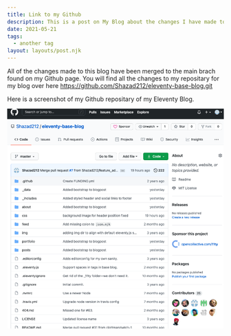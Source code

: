 ```yaml
---
title: Link to my Github 
description: This is a post on My Blog about the changes I have made to it, including a link to my Github account where these changes can be found.
date: 2021-05-21
tags:
  - another tag
layout: layouts/post.njk
---
```


All of the changes made to this blog have been merged to the main brach found on my Github page. You will find all the changes to my repositary for my blog over here https://github.com/Shazad212/eleventy-base-blog.git

Here is a screenshot of my Github repositary of my Eleventy Blog. 

<div class="screenshot">
<img src="/img/Screenshot 2021-05-23 at 20.32.47.png" alt="screenshot">
</div>